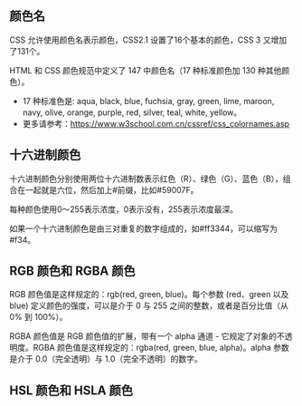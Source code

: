 ## 颜色名

CSS 允许使用颜色名表示颜色，CSS2.1 设置了16个基本的颜色，CSS 3 又增加了131个。

HTML 和 CSS 颜色规范中定义了 147 中颜色名（17 种标准颜色加 130 种其他颜色）。

* 17 种标准色是: aqua, black, blue, fuchsia, gray, green, lime, maroon, navy, olive, orange, purple, red, silver, teal, white, yellow。
* 更多请参考：https://www.w3school.com.cn/cssref/css_colornames.asp

## 十六进制颜色

十六进制颜色分别使用两位十六进制数表示红色（R）、绿色（G）、蓝色（B），组合在一起就是六位，然后加上#前缀，比如#59007F。

每种颜色使用0～255表示浓度，0表示没有，255表示浓度最深。

如果一个十六进制颜色是由三对重复的数字组成的，如#ff3344，可以缩写为#f34。

## RGB 颜色和 RGBA 颜色

RGB 颜色值是这样规定的：rgb(red, green, blue)。每个参数 (red、green 以及 blue) 定义颜色的强度，可以是介于 0 与 255 之间的整数，或者是百分比值（从 0% 到 100%）。

RGBA 颜色值是 RGB 颜色值的扩展，带有一个 alpha 通道 - 它规定了对象的不透明度。RGBA 颜色值是这样规定的：rgba(red, green, blue, alpha)。alpha 参数是介于 0.0（完全透明）与 1.0（完全不透明）的数字。

## HSL 颜色和 HSLA 颜色
